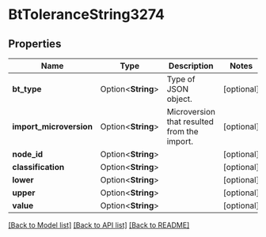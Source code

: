 # BtToleranceString3274

## Properties

Name | Type | Description | Notes
------------ | ------------- | ------------- | -------------
**bt_type** | Option<**String**> | Type of JSON object. | [optional]
**import_microversion** | Option<**String**> | Microversion that resulted from the import. | [optional]
**node_id** | Option<**String**> |  | [optional]
**classification** | Option<**String**> |  | [optional]
**lower** | Option<**String**> |  | [optional]
**upper** | Option<**String**> |  | [optional]
**value** | Option<**String**> |  | [optional]

[[Back to Model list]](../README.md#documentation-for-models) [[Back to API list]](../README.md#documentation-for-api-endpoints) [[Back to README]](../README.md)


